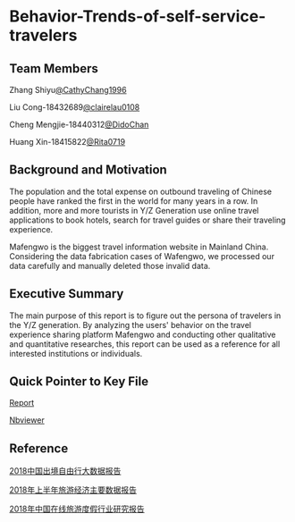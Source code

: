 # Behavior-Trends-of-self-service-travelers

## Team Members

Zhang Shiyu[@CathyChang1996](https://github.com/CathyChang1996)

Liu Cong-18432689[@clairelau0108](https://github.com/clairelau0108)

Cheng Mengjie-18440312[@DidoChan](https://github.com/DidoChan)

Huang Xin-18415822[@Rita0719](https://github.com/Rita0719)


## Background and Motivation

The population and the total expense on outbound traveling of Chinese people have ranked the first in the world for many years in a row. In addition, more and more tourists in Y/Z Generation use online travel applications to book hotels, search for travel guides or share their traveling experience.

Mafengwo is the biggest travel information website in Mainland China.
Considering the data fabrication cases of Wafengwo, we processed our data carefully and manually deleted those invalid data.

## Executive Summary

The main purpose of this report is to figure out the persona of travelers in the Y/Z  generation. By analyzing the users' behavior on the travel experience sharing platform Mafengwo and conducting other qualitative and quantitative researches, this report can be used as a reference for all interested institutions or individuals.

## Quick Pointer to Key File

[Report](https://github.com/CathyChang1996/Behavior-Trends-of-self-service-travelers/tree/master/report)

[Nbviewer](https://nbviewer.jupyter.org/github/CathyChang1996/Behavior-Trends-of-self-service-travelers/blob/master/report/Behavior%20trend%20of%20self-service%20travelers.ipynb?jyfyj)

## Reference

[2018中国出境自由行大数据报告](https://github.com/CathyChang1996/Behavior-Trends-of-self-service-travelers/blob/master/References/2018中国出境自由行大数据报告.pdf)

[2018年上半年旅游经济主要数据报告](http://www.gov.cn/shuju/2018-08/22/content_5315811.htm)

[2018年中国在线旅游度假行业研究报告](https://github.com/CathyChang1996/Behavior-Trends-of-self-service-travelers/blob/master/References/2018年中国在线旅游度假行业研究报告.pdf)